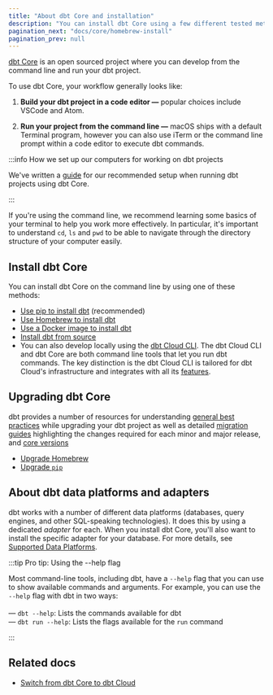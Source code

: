 ```yaml
---
title: "About dbt Core and installation"
description: "You can install dbt Core using a few different tested methods."
pagination_next: "docs/core/homebrew-install"
pagination_prev: null
---
```


[dbt Core](https://github.com/dbt-labs/dbt-core) is an open sourced project where you can develop from the command line and run your dbt project.

To use dbt Core, your workflow generally looks like:

1. **Build your dbt project in a code editor &mdash;** popular choices include VSCode and Atom.

2. **Run your project from the command line &mdash;** macOS ships with a default Terminal program, however you can also use iTerm or the command line prompt within a code editor to execute dbt commands.

:::info How we set up our computers for working on dbt projects

We've written a [guide](https://discourse.getdbt.com/t/how-we-set-up-our-computers-for-working-on-dbt-projects/243) for our recommended setup when running dbt projects using dbt Core.

:::

If you're using the command line, we recommend learning some basics of your terminal to help you work more effectively. In particular, it's important to understand `cd`, `ls` and `pwd` to be able to navigate through the directory structure of your computer easily.

## Install dbt Core

You can install dbt Core on the command line by using one of these methods:

- [Use pip to install dbt](/docs/core/pip-install) (recommended)
- [Use Homebrew to install dbt](/docs/core/homebrew-install)
- [Use a Docker image to install dbt](/docs/core/docker-install)
- [Install dbt from source](/docs/core/source-install)
- You can also develop locally using the [dbt Cloud CLI](/docs/cloud/cloud-cli-installation). The dbt Cloud CLI and dbt Core are both command line tools that let you run dbt commands. The key distinction is the dbt Cloud CLI is tailored for dbt Cloud's infrastructure and integrates with all its [features](/docs/cloud/about-cloud/dbt-cloud-features).

## Upgrading dbt Core

dbt provides a number of resources for understanding [general best practices](/blog/upgrade-dbt-without-fear) while upgrading your dbt project as well as detailed [migration guides](/docs/dbt-versions/core-upgrade/upgrading-to-v1.4) highlighting the changes required for each minor and major release, and [core versions](/docs/dbt-versions/core)

- [Upgrade Homebrew](/docs/core/homebrew-install#upgrading-dbt-and-your-adapter)
- [Upgrade `pip`](/docs/core/pip-install#change-dbt-core-versions)


## About dbt data platforms and adapters

dbt works with a number of different data platforms (databases, query engines, and other SQL-speaking technologies). It does this by using a dedicated _adapter_ for each. When you install dbt Core, you'll also want to install the specific adapter for your database. For more details, see [Supported Data Platforms](/docs/supported-data-platforms).

:::tip Pro tip: Using the --help flag

Most command-line tools, including dbt, have a `--help` flag that you can use to show available commands and arguments. For example, you can use the `--help` flag with dbt in two ways:<br /><br />
&mdash; `dbt --help`: Lists the commands available for dbt<br />
&mdash; `dbt run --help`: Lists the flags available for the `run` command

:::

## Related docs
- [Switch from dbt Core to dbt Cloud](/guides/core-to-cloud-1?step=1)

